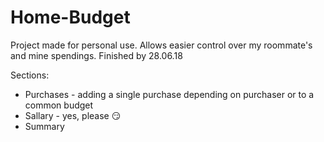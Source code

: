 # Home-Budget

Project made for personal use. Allows easier control over my roommate's and mine spendings. Finished by 28.06.18

Sections:
- Purchases - adding a single purchase depending on purchaser or to a common budget
- Sallary - yes, please  :smirk:
- Summary 